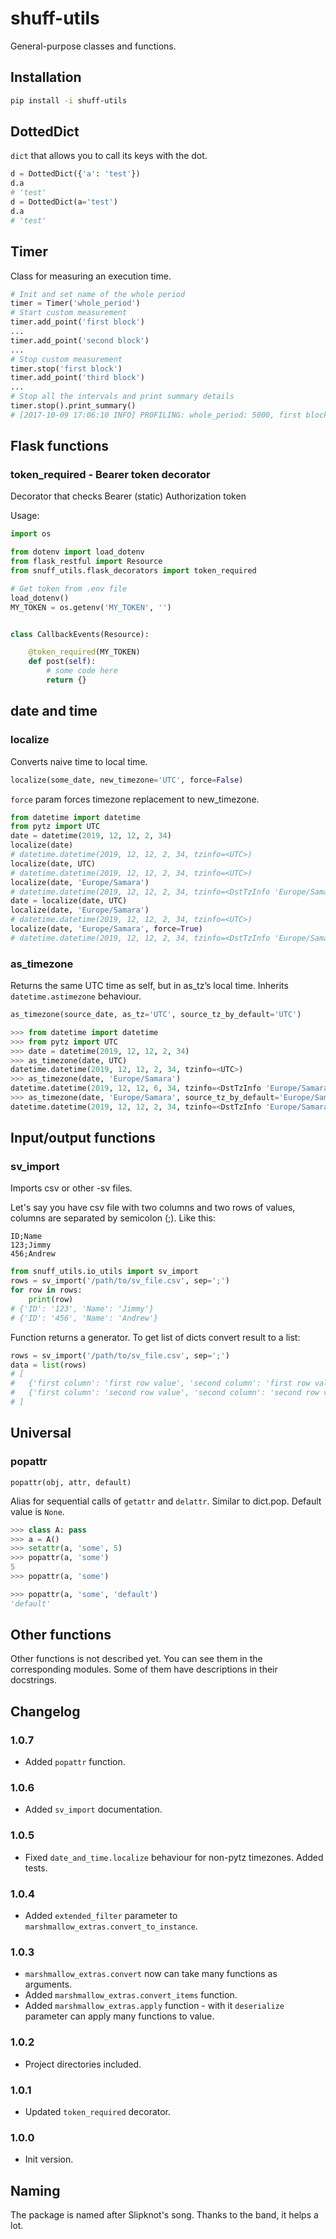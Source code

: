 # shuff-utils
General-purpose classes and functions.

## Installation

```bash
pip install -i shuff-utils
```

## DottedDict
`dict` that allows you to call its keys with the dot.

```python
d = DottedDict({'a': 'test'})
d.a
# 'test'
d = DottedDict(a='test')
d.a
# 'test'
```

## Timer
Class for measuring an execution time. 

```python    
# Init and set name of the whole period
timer = Timer('whole_period')
# Start custom measurement
timer.add_point('first block')
...
timer.add_point('second block')
...
# Stop custom measurement
timer.stop('first block')
timer.add_point('third block')
...
# Stop all the intervals and print summary details
timer.stop().print_summary()
# [2017-10-09 17:06:10 INFO] PROFILING: whole_period: 5000, first block: 3000, second block: 2000, third block: 2000
```

## Flask functions

### token_required - Bearer token decorator

Decorator that checks Bearer (static) Authorization token

Usage:
```python
import os

from dotenv import load_dotenv
from flask_restful import Resource
from snuff_utils.flask_decorators import token_required

# Get token from .env file
load_dotenv()
MY_TOKEN = os.getenv('MY_TOKEN', '')


class CallbackEvents(Resource):

    @token_required(MY_TOKEN)
    def post(self):
        # some code here
        return {}
```

## date and time

### localize

Converts naive time to local time.

```python
localize(some_date, new_timezone='UTC', force=False)
```
 
`force` param forces timezone replacement to new_timezone.

```python
from datetime import datetime
from pytz import UTC
date = datetime(2019, 12, 12, 2, 34)
localize(date)
# datetime.datetime(2019, 12, 12, 2, 34, tzinfo=<UTC>)
localize(date, UTC)
# datetime.datetime(2019, 12, 12, 2, 34, tzinfo=<UTC>)
localize(date, 'Europe/Samara')
# datetime.datetime(2019, 12, 12, 2, 34, tzinfo=<DstTzInfo 'Europe/Samara' LMT+3:20:00 STD>)
date = localize(date, UTC)
localize(date, 'Europe/Samara')
# datetime.datetime(2019, 12, 12, 2, 34, tzinfo=<UTC>)
localize(date, 'Europe/Samara', force=True)
# datetime.datetime(2019, 12, 12, 2, 34, tzinfo=<DstTzInfo 'Europe/Samara' LMT+3:20:00 STD>)
```

### as_timezone

Returns the same UTC time as self, but in as_tz’s local time. Inherits `datetime.astimezone` behaviour.

```python
as_timezone(source_date, as_tz='UTC', source_tz_by_default='UTC')
```
    
```python
>>> from datetime import datetime
>>> from pytz import UTC
>>> date = datetime(2019, 12, 12, 2, 34)
>>> as_timezone(date, UTC)
datetime.datetime(2019, 12, 12, 2, 34, tzinfo=<UTC>)
>>> as_timezone(date, 'Europe/Samara')
datetime.datetime(2019, 12, 12, 6, 34, tzinfo=<DstTzInfo 'Europe/Samara' +04+4:00:00 STD>)
>>> as_timezone(date, 'Europe/Samara', source_tz_by_default='Europe/Samara')
datetime.datetime(2019, 12, 12, 2, 34, tzinfo=<DstTzInfo 'Europe/Samara' +04+4:00:00 STD>)
```

## Input/output functions

### sv_import

Imports csv or other -sv files.

Let's say you have csv file with two columns and two rows of values, columns are separated by semicolon (;). Like this:
```
ID;Name
123;Jimmy
456;Andrew
```

```python
from snuff_utils.io_utils import sv_import
rows = sv_import('/path/to/sv_file.csv', sep=';')
for row in rows:
    print(row)
# {'ID': '123', 'Name': 'Jimmy'}
# {'ID': '456', 'Name': 'Andrew'}
```
Function returns a generator. To get list of dicts convert result to a list:
```python
rows = sv_import('/path/to/sv_file.csv', sep=';')
data = list(rows)
# [
#   {'first column': 'first row value', 'second column': 'first row value'},
#   {'first column': 'second row value', 'second column': 'second row value'}
# ]
```

## Universal

### popattr

`popattr(obj, attr, default)`

Alias for sequential calls of `getattr` and `delattr`. Similar to dict.pop. Default value is `None`.

```python
>>> class A: pass
>>> a = A()
>>> setattr(a, 'some', 5)
>>> popattr(a, 'some')
5
>>> popattr(a, 'some')

>>> popattr(a, 'some', 'default')
'default'
```

## Other functions
Other functions is not described yet. You can see them in the corresponding modules. 
Some of them have descriptions in their docstrings.

## Changelog

### 1.0.7

- Added `popattr` function.

### 1.0.6

- Added `sv_import` documentation.

### 1.0.5

- Fixed `date_and_time.localize` behaviour for non-pytz timezones. Added tests.

### 1.0.4

- Added `extended_filter` parameter to `marshmallow_extras.convert_to_instance`.

### 1.0.3

- `marshmallow_extras.convert` now can take many functions as arguments. 
- Added `marshmallow_extras.convert_items` function. 
- Added `marshmallow_extras.apply` function - with it `deserialize` parameter can apply many functions to value.

### 1.0.2

- Project directories included.

### 1.0.1

- Updated `token_required` decorator.

### 1.0.0

- Init version.

## Naming
The package is named after Slipknot's song. Thanks to the band, it helps a lot.